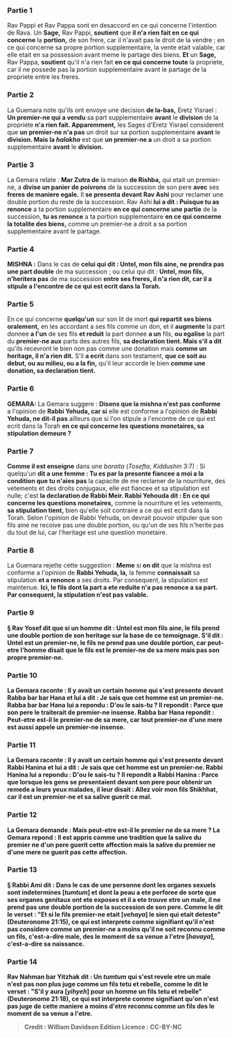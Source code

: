 
### Partie 1
Rav Pappi et Rav Pappa sont en desaccord en ce qui concerne l'intention de Rava. Un <b>Sage,</b> Rav Pappi, <b>soutient</b> que <b>il n'a rien fait en ce qui concerne</b> la <b>portion,</b> de son frere, car il n'avait pas le droit de la vendre ; en ce qui concerne sa propre portion supplementaire, la vente etait valable, car elle etait en sa possession avant meme le partage des biens. <b>Et</b> un <b>Sage,</b> Rav Pappa, <b>soutient</b> qu'il n'a rien fait <b>en ce qui concerne toute</b> la propriete, car il ne possede pas la portion supplementaire avant le partage de la propriete entre les freres.

### Partie 2
La Guemara note qu'ils ont envoye une decision <b>de la-bas,</b> Eretz Yisrael : <b>Un premier-ne qui a vendu</b> sa part supplementaire <b>avant</b> le <b>division</b> de la propriete <b>n'a rien fait. Apparemment,</b> les Sages d'Eretz Yisrael considerent que <b>un premier-ne n'a pas</b> un droit sur sa portion supplementaire <b>avant</b> le <b>division. Mais la <i>halakha</i></b> est que <b>un premier-ne a</b> un droit a sa portion supplementaire <b>avant</b> le <b>division.</b>

### Partie 3
La Gemara relate : <b>Mar Zutra de</b> la maison <b>de Rishba,</b> qui etait un premier-ne, a <b>divise un panier de poivrons</b> de la succession de son pere <b>avec</b> ses <b>freres de maniere egale.</b> Il <b>se presenta devant Rav Ashi</b> pour reclamer une double portion du reste de la succession. Rav Ashi <b>lui a dit : Puisque tu as renonce</b> a ta portion supplementaire <b>en ce qui concerne une partie</b> de la succession, <b>tu as renonce</b> a ta portion supplementaire <b>en ce qui concerne la totalite des biens,</b> comme un premier-ne a droit a sa portion supplementaire avant le partage.

### Partie 4
<strong>MISHNA :</strong> Dans le cas de <b>celui qui dit : Untel, mon fils aine, ne prendra pas une part double</b> de ma succession ; ou celui qui dit : <b>Untel, mon fils, n'heritera pas</b> de ma succession <b>entre ses freres, il n'a rien dit, car il a stipule a l'encontre de ce qui est ecrit dans la Torah.</b>

### Partie 5
En ce qui concerne <b>quelqu'un</b> sur son lit de mort <b>qui repartit ses biens oralement,</b> en les accordant a ses fils comme un don, et il <b>augmente</b> la part donnee <b>a l'un</b> de ses fils <b>et reduit</b> la part donnee <b>a un</b> fils, <b>ou egalise</b> la part du <b>premier-ne aux</b> parts des autres fils, <b>sa declaration tient. Mais s'il a dit</b> qu'ils recevront le bien non pas comme une donation mais <b>comme un heritage, il n'a rien dit.</b> S'il <b>a ecrit</b> dans son testament, <b>que ce soit au debut, ou au milieu, ou a la fin,</b> qu'il leur accorde le bien <b>comme une donation, sa declaration tient.</b>

### Partie 6
<strong>GEMARA:</strong> La Gemara suggere : <b>Disons que la mishna n'est pas conforme</b> a l'opinion de <b>Rabbi Yehuda, car si</b> elle est conforme a l'opinion de <b>Rabbi Yehuda, ne dit-il pas</b> ailleurs que si l'on stipule a l'encontre de ce qui est ecrit dans la Torah <b>en ce qui concerne les questions monetaires, sa stipulation demeure ?</b>

### Partie 7
<b>Comme il est enseigne</b> dans une <i>baraita</i> (<i>Tosefta</i>, <i>Kiddushin</i> 3:7) : Si quelqu'un <b>dit a une femme : Tu es par la presente fiancee a moi a la condition que tu n'aies pas</b> la capacite de me reclamer de la nourriture, des vetements et des droits conjugaux, elle est fiancee et sa stipulation est nulle;</b> c'est <b>la declaration de Rabbi Meir. Rabbi Yehouda dit : En ce qui concerne les questions monetaires,</b> comme la nourriture et les vetements, <b>sa stipulation tient,</b> bien qu'elle soit contraire a ce qui est ecrit dans la Torah. Selon l'opinion de Rabbi Yehuda, on devrait pouvoir stipuler que son fils aine ne recoive pas une double portion, ou qu'un de ses fils n'herite pas du tout de lui, car l'heritage est une question monetaire.

### Partie 8
La Guemara rejette cette suggestion : <b>Meme</b> si <b>on dit</b> que la mishna est conforme a l'opinion de <b>Rabbi Yehuda, la,</b> la femme <b>connaissait</b> sa stipulation <b>et a renonce</b> a ses droits. Par consequent, la stipulation est maintenue. <b>Ici, le fils dont la part a ete reduite n'a pas renonce a sa part. Par consequent, la stipulation n'est pas valable.

### Partie 9
§ <b>Rav Yosef dit</b> que si un homme <b>dit : Untel est mon fils aine,</b> le fils <b>prend une double</b> portion de son heritage sur la base de ce temoignage. S'il dit : <b>Untel est un premier-ne,</b> le fils <b>ne prend pas une double</b> portion, car <b>peut-etre</b> l'homme <b>disait</b> que le fils est le premier-ne de sa <b>mere</b> mais pas son propre premier-ne.

### Partie 10
La Gemara raconte : Il y avait <b>un certain</b> homme <b>qui s'est presente devant Rabba bar bar Hana</b> et lui <b>a dit : Je sais que cet</b> homme <b>est un premier-ne.</b> Rabba bar bar Hana <b>lui a repondu : D'ou le sais-tu ?</b> Il repondit : <b>Parce que son pere le traiterait de premier-ne insense.</b> Rabba bar Hana repondit : <b>Peut-etre est-il</b> le premier-ne de sa <b>mere, car tout premier-ne d'une mere est aussi appele un premier-ne insense.</b>

### Partie 11
La Gemara raconte : Il y avait <b>un certain</b> homme <b>qui s'est presente devant Rabbi Hanina</b> et lui <b>a dit : Je sais que cet</b> homme <b>est un premier-ne.</b> Rabbi Hanina <b>lui a repondu : D'ou le sais-tu ? Il repondit a</b> Rabbi Hanina : <b>Parce que lorsque</b> les gens <b>se presentaient devant son pere</b> pour obtenir un remede a leurs yeux malades, <b>il leur disait : Allez voir mon fils Shikhhat, car il est un premier-ne et sa salive guerit</b> ce mal.

### Partie 12
La Gemara demande : <b>Mais peut-etre est-il</b> le premier ne de sa <b>mere ?</b> La Gemara repond : Il <b>est appris</b> comme une tradition que <b>la salive du premier ne d'un pere guerit</b> cette affection mais <b>la salive du premier ne d'une mere ne guerit pas</b> cette affection.

### Partie 13
§ <b>Rabbi Ami dit :</b> Dans le cas de <b>une personne dont les organes sexuels sont indetermines [<i>tumtum</i>]</b> et <b>dont</b> la peau <b>a ete perforee</b> de sorte que ses organes genitaux ont ete exposes <b>et</b> il <b>a ete trouve</b> etre <b>un male,</b> il <b>ne prend pas une double</b> portion de la succession de son pere. <b>Comme le dit le verset : "Et si le fils premier-ne etait [<i>vehaya</i>] le sien qui etait deteste"</b> (Deuteronome 21:15), ce qui est interprete comme signifiant qu'il n'est pas considere comme un premier-ne <b>a moins qu'il ne soit</b> reconnu comme <b>un fils,</b> c'est-a-dire male, <b>des le moment de</b> sa venue a l'<b>etre [<i>havaya</i>],</b> c'est-a-dire sa naissance.

### Partie 14
<b>Rav Nahman bar Yitzhak dit :</b> Un <i>tumtum</i> qui s'est revele etre un male <b>n'est pas non plus juge comme un fils tetu et rebelle, comme le dit le verset : "S'il y aura [<i>yihyeh</i>] pour un homme un fils tetu et rebelle"</b> (Deuteronome 21:18), ce qui est interprete comme signifiant qu'on n'est pas juge de cette maniere <b>a moins d'etre</b> reconnu comme <b>un fils des le moment de</b> sa venue a l'<b>etre.</b>

>Credit : William Davidson Edition
>Licence : CC-BY-NC